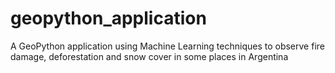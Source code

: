 # geopython_application
A GeoPython application using Machine Learning techniques to observe fire damage, deforestation and snow cover in some places in Argentina 
